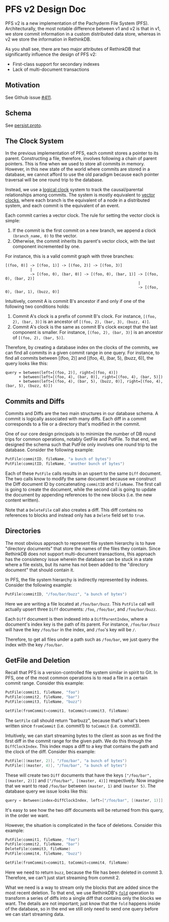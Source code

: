 # PFS v2 Design Doc

PFS v2 is a new implementation of the Pachyderm File System (PFS).  Architecturally, the most notable difference between v1 and v2 is that in v1, we store commit information in a custom distributed data store, whereas in v2 we store the information in RethinkDB.

As you shall see, there are two major attributes of RethinkDB that significantly influence the design of PFS v2:

* First-class support for secondary indexes
* Lack of multi-document transactions

## Motivation

See Github issue [#411](https://github.com/pachyderm/pachyderm/issues/411).

## Schema

See [persist.proto](../src/server/pps/persist/persist.proto).

## The Clock System

In the previous implementation of PFS, each commit stores a pointer to its parent.  Constructing a file, therefore, involves following a chain of parent pointers.  This is fine when we used to store all commits in memory.  However, in this new state of the world where commits are stored in a database, we cannot afford to use the old paradigm because each pointer traversal will be one round trip to the database.

Instead, we use a [logical clock](https://en.wikipedia.org/wiki/Logical_clock) system to track the causal/parental relationships among commits.  The system is mostly equivalent to [vector clocks](https://en.wikipedia.org/wiki/Vector_clock), where each branch is the equivalent of a node in a distributed system, and each commit is the equivalent of an event.

Each commit carries a vector clock.  The rule for setting the vector clock is simple:

1. If the commit is the first commit on a new branch, we append a clock `(branch_name, 0)` to the vector.
2. Otherwise, the commit inherits its parent's vector clock, with the last component incremented by one.

For instance, this is a valid commit graph with three branches:

```
[(foo, 0)] -> [(foo, 1)] -> [(foo, 2)] -> [(foo, 3)]
           |
           -> [(foo, 0), (bar, 0)] -> [(foo, 0), (bar, 1)] -> [(foo, 0), (bar, 2)]
                                                           |
                                                           -> [(foo, 0), (bar, 1), (buzz, 0)]
```

Intuitively, commit A is commit B's ancestor if and only if one of the following two conditions holds:

1. Commit A's clock is a prefix of commit B's clock.  For instance, `[(foo, 2), (bar, 3)]` is an ancestor of `[(foo, 2), (bar, 3), (buzz, 4)]`.
2. Commit A's clock is the same as commit B's clock except that the last component is smaller.  For instance, `[(foo, 2), (bar, 3)]` is an ancestor of `[(foo, 2), (bar, 5)]`.

Therefore, by creating a database index on the clocks of the commits, we can find all commits in a given commit range in one query.  For instance, to find all commits between [(foo, 2)] and [(foo, 4), (bar, 5), (buzz, 6)], the query looks like this:

```
query = between(left=[(foo, 2)], right=[(foo, 4)])
      + between(left=[(foo, 4), (bar, 0)], right=[(foo, 4), (bar, 5)]) 
      + between(left=[(foo, 4), (bar, 5), (buzz, 0)], right=[(foo, 4), (bar, 5), (buzz, 6)])
```

## Commits and Diffs

Commits and Diffs are the two main structures in our database schema.  A commit is logically associated with many diffs.  Each diff in a commit corresponds to a file or a directory that's modified in the commit.

One of our core design principals is to minimize the number of DB round trips for common operations, notably GetFile and PutFile.  To that end, we designed the schema such that PutFile only involves one round trip to the database.  Consider the following example:

```Go
PutFile(commitID, fileName, "a bunch of bytes")
PutFile(commitID, fileName, "another bunch of bytes")
```

Each of these `PutFile` calls results in an upsert to the same `Diff` document.  The two calls know to modify the same document because we construct the Diff document ID by concatenating `commitID` and `fileName`.  The first call is going to create the document, while the second call is going to update the document by appending references to the new blocks (i.e. the new content written).

Note that a `DeleteFile` call also creates a diff.  This diff contains no references to blocks and instead only has a `Delete` field set to `true`.

## Directories

The most obvious approach to represent file system hierarchy is to have "directory documents" that store the names of the files they contain.  Since RethinkDB does not support multi-document transactions, this approach has the consistency issue wherein the database can be stuck in a state where a file exists, but its name has not been added to the "directory document" that should contain it.

In PFS, the file system hierarchy is indirectly represented by indexes.  Consider the following example:

```Go
PutFile(commitID, "/foo/bar/buzz", "a bunch of bytes")
```

Here we are writing a file located at `/foo/bar/buzz`.  This `PutFile` call will actually upsert three `Diff` documents: `/foo`, `/foo/bar`, and `/foo/bar/buzz`.

Each `Diff` document is then indexed into a `DiffParentIndex`, where a document's index key is the path of its parent.  For instance, `/foo/bar/buzz` will have the key `/foo/bar` in the index, and `/foo`'s key will be `/`.

Therefore, to get all files under a path such as `/foo/bar`, we just query the index with the key `/foo/bar`.

## GetFile and Deletion

Recall that PFS is a version-controlled file system similar in spirit to Git.  In PFS, one of the most common operations is to read a file in a certain commit range.  Consider this example:

```Go
PutFile(commit1, fileName, "foo")
PutFile(commit2, fileName, "bar")
PutFile(commit3, fileName, "buzz")

GetFile(fromCommit=commit1, toCommit=commit3, fileName)
```

The `GetFile` call should return "barbuzz", because that's what's been written since `fromCommit` (i.e. commit1) to `toCommit` (i.e. commit3). 

Intuitively, we can start streaming bytes to the client as soon as we find the first diff in the commit range for the given path.  We do this through the `DiffClockIndex`.  This index maps a diff to a key that contains the path and the clock of the diff.  Consider this example:

```Go
PutFile([(master, 2)], "/foo/bar", "a bunch of bytes")
PutFile([(master, 4)], "/foo/bar", "a bunch of bytes")
```

These will create two `Diff` documents that have the keys `["/foo/bar", [(master, 2)]]` and `["/foo/bar", [(master, 4)]]` respectively.  Now imagine that we want to read `/foo/bar` between `(master, 1)` and `(master 5)`.  The database query we issue looks like this:

```Go
query = Between(index=DiffClockIndex, left=["/foo/bar", [(master, 1)]], right=["/foo/bar", [(master, 5)]])
```

It's easy to see how the two diff documents will be returned from this query, in the order we want.

However, the situation is complicated in the face of deletions.  Consider this example:

```Go
PutFile(commit1, fileName, "foo")
PutFile(commit2, fileName, "bar")
DeleteFile(commit3, fileName)
PutFile(commit4, fileName, "buzz")

GetFile(fromCommit=commit1, toCommit=commit4, fileName)
```

Here we need to return `buzz`, because the file has been deleted in commit 3.  Therefore, we can't just start streaming from commit 2.

What we need is a way to stream only the blocks that are added since the most recent deletion.  To that end, we use RethinkDB's [`fold`](https://rethinkdb.com/api/javascript/fold/) operation to transform a series of diffs into a single diff that contains only the blocks we want.  The details are not important; just know that the `fold` happens inside of the database, so in the end we still only need to send one query before we can start streaming data.
